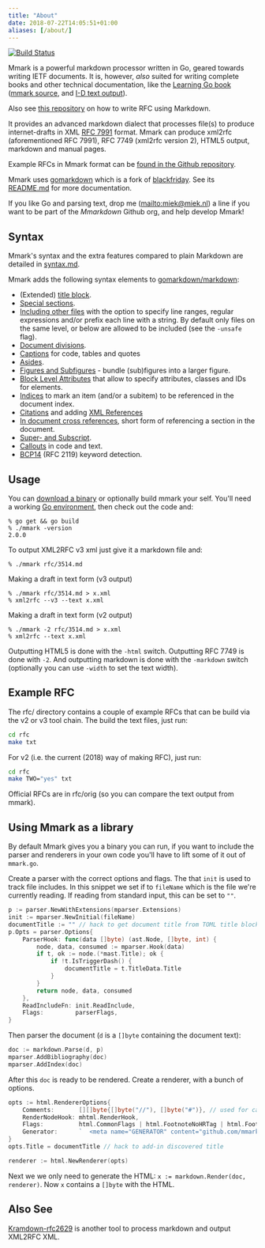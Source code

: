 ```yaml
---
title: "About"
date: 2018-07-22T14:05:51+01:00
aliases: [/about/]
---
```


[![Build Status](https://img.shields.io/travis/mmarkdown/mmark/master.svg?label=build)](https://travis-ci.org/mmarkdown/mmark)

Mmark is a powerful markdown processor written in Go, geared towards writing IETF documents. It is,
however, *also* suited for writing complete books and other technical documentation, like the
[Learning Go book](https://miek.nl/go) ([mmark source](https://github.com/miekg/learninggo), and
[I-D text output](https://miek.nl/go/learninggo-2.txt)).

Also see [this repository](https://github.com/danyork/writing-internet-drafts-in-markdown) on how to
write RFC using Markdown.

It provides an advanced markdown dialect that processes file(s) to produce internet-drafts in XML
[RFC 7991](https://tools.ietf.org/html/rfc7991) format. Mmark can produce xml2rfc (aforementioned
RFC 7991), RFC 7749 (xml2rfc version 2), HTML5 output, markdown and manual pages.

Example RFCs in Mmark format can be [found in the Github
repository](https://github.com/mmarkdown/mmark/tree/master/rfc).

Mmark uses [gomarkdown](https://github.com/gomarkdown/markdown) which is a fork of
[blackfriday](https://github.com/russross/blackfriday/). See its
[README.md](https://github.com/gomarkdown/markdown/blob/master/README.md) for more documentation.

If you like Go and parsing text, drop me (<mailto:miek@miek.nl>) a line if you want to be part of
the *Mmarkdown* Github org, and help develop Mmark!

## Syntax

Mmark's syntax and the extra features compared to plain Markdown are detailed in
[syntax.md](https://mmark.nl/syntax).

Mmark adds the following syntax elements to
[gomarkdown/markdown](https://github.com/gomarkdown/markdown/blob/master/README.md):

* (Extended) [title block](https://mmark.nl/syntax#title-block).
* [Special sections](https://mmark.nl/syntax#special-sections).
* [Including other files](https://mmark.nl/syntax#including-files) with the option to specify line ranges, regular
  expressions and/or prefix each line with a string. By default only files on the same level, or
  below are allowed to be included (see the `-unsafe` flag).
* [Document divisions](https://mmark.nl/syntax#document-divisions).
* [Captions](https://mmark.nl/syntax#captions) for code, tables and quotes
* [Asides](https://mmark.nl/syntax#asides).
* [Figures and Subfigures](https://mmark.nl/syntax#figures-and-subfigures) - bundle (sub)figures
  into a larger figure.
* [Block Level Attributes](https://mmark.nl/syntax#block-level-attributes) that allow to specify attributes, classes and
  IDs for elements.
* [Indices](https://mmark.nl/syntax#indices) to mark an item (and/or a subitem) to be referenced in the document index.
* [Citations](https://mmark.nl/syntax#citations) and adding [XML References](https://mmark.nl/syntax#xml-references)
* [In document cross references](https://mmark.nl/syntax#cross-references), short form of referencing a section in the
  document.
* [Super- and Subscript](https://mmark.nl/syntax#super-and-subscript).
* [Callouts](https://mmark.nl/syntax#callouts) in code and text.
* [BCP14](https://mmark.nl/syntax#bcp14) (RFC 2119) keyword detection.

## Usage

You can [download a binary](https://github.com/mmarkdown/mmark/releases) or optionally build mmark
your self. You'll need a working [Go environment](https://golang.org), then check out the code and:

    % go get && go build
    % ./mmark -version
    2.0.0

To output XML2RFC v3 xml just give it a markdown file and:

    % ./mmark rfc/3514.md

Making a draft in text form (v3 output)

    % ./mmark rfc/3514.md > x.xml
    % xml2rfc --v3 --text x.xml

Making a draft in text form (v2 output)

    % ./mmark -2 rfc/3514.md > x.xml
    % xml2rfc --text x.xml

Outputting HTML5 is done with the `-html` switch. Outputting RFC 7749 is done with `-2`. And
outputting markdown is done with the `-markdown` switch (optionally you can use `-width` to set the
text width).

[1]: https://daringfireball.net/projects/markdown/ "Markdown"
[2]: https://golang.org/ "Go Language"

## Example RFC

The rfc/ directory contains a couple of example RFCs that can be build via the v2 or v3 tool chain.
The build the text files, just run:

~~~ sh
cd rfc
make txt
~~~

For v2 (i.e. the current (2018) way of making RFC), just run:
~~~ sh
cd rfc
make TWO="yes" txt
~~~

Official RFCs are in rfc/orig (so you can compare the text output from mmark).

## Using Mmark as a library

By default Mmark gives you a binary you can run, if you want to include the parser and renderers in
your own code you'll have to lift some of it out of `mmark.go`.

Create a parser with the correct options and flags. The that `init` is used to track file includes.
In this snippet we set if to `fileName` which is the file we're currently reading. If reading from
standard input, this can be set to `""`.

~~~ go
p := parser.NewWithExtensions(mparser.Extensions)
init := mparser.NewInitial(fileName)
documentTitle := "" // hack to get document title from TOML title block and then set it here.
p.Opts = parser.Options{
    ParserHook: func(data []byte) (ast.Node, []byte, int) {
        node, data, consumed := mparser.Hook(data)
        if t, ok := node.(*mast.Title); ok {
            if !t.IsTriggerDash() {
                documentTitle = t.TitleData.Title
            }
        }
        return node, data, consumed
    },
    ReadIncludeFn: init.ReadInclude,
    Flags:         parserFlags,
}
~~~

Then parser the document (`d` is a `[]byte` containing the document text):

~~~ go
doc := markdown.Parse(d, p)
mparser.AddBibliography(doc)
mparser.AddIndex(doc)
~~~

After this `doc` is ready to be rendered. Create a renderer, with a bunch of options.

~~~ go
opts := html.RendererOptions{
    Comments:       [][]byte{[]byte("//"), []byte("#")}, // used for callouts.
	RenderNodeHook: mhtml.RenderHook,
	Flags:          html.CommonFlags | html.FootnoteNoHRTag | html.FootnoteReturnLinks| html.CompletePage,
	Generator:      `  <meta name="GENERATOR" content="github.com/mmarkdown/mmark Mmark Markdown Processor - mmark.nl`,
}
opts.Title = documentTitle // hack to add-in discovered title

renderer := html.NewRenderer(opts)
~~~

Next we we only need to generate the HTML: `x := markdown.Render(doc, renderer)`. Now `x` contains
a `[]byte` with the HTML.

## Also See

[Kramdown-rfc2629](https://github.com/cabo/kramdown-rfc2629) is another tool to process markdown and
output XML2RFC XML.
